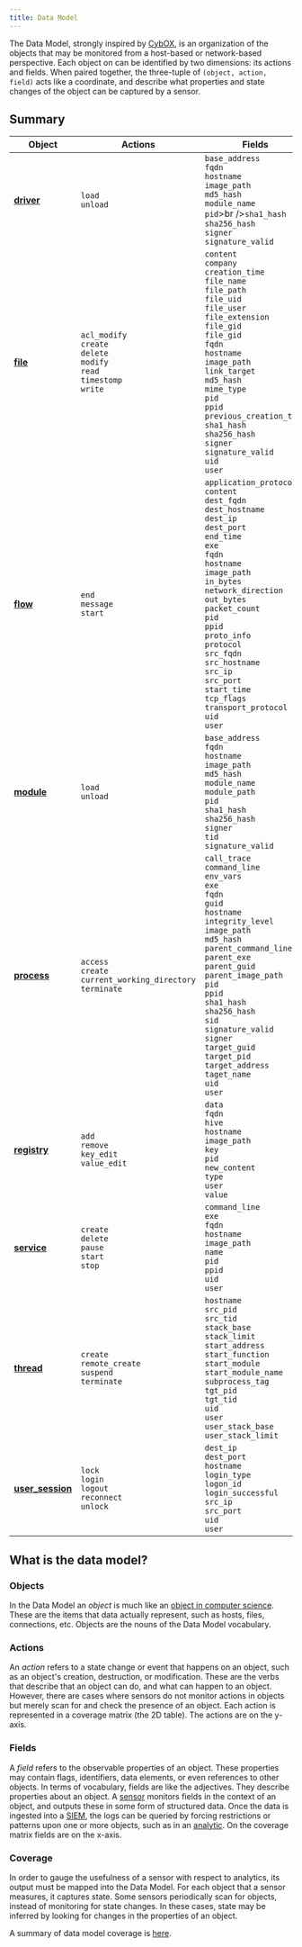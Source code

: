```yaml
---
title: Data Model
---
```


The Data Model, strongly inspired by [CybOX](https://cyboxproject.github.io/), is an organization of the objects that may be monitored from a host-based or network-based perspective. Each object on can be identified by two dimensions: its actions and fields. When paired together, the three-tuple of `(object, action, field)` acts like a coordinate, and describe what properties and state changes of the object can be captured by a sensor.

## Summary

|Object|Actions|Fields|
|---|---|---|
|**[driver](driver)**|`load`<br />`unload`|`base_address`<br />`fqdn`<br />`hostname`<br />`image_path`<br />`md5_hash`<br />`module_name`<br />`pid`>br />`sha1_hash`<br />`sha256_hash`<br />`signer`<br />`signature_valid`|
|**[file](file)**|`acl_modify`<br />`create`<br />`delete`<br />`modify`<br />`read`<br />`timestomp`<br />`write`|`content`<br />`company`<br />`creation_time`<br />`file_name`<br />`file_path`<br />`file_uid`<br />`file_user`<br />`file_extension`<br />`file_gid`<br />`file_gid`<br />`fqdn`<br />`hostname`<br />`image_path`<br />`link_target`<br />`md5_hash`<br />`mime_type`<br />`pid`<br />`ppid`<br />`previous_creation_time`<br />`sha1_hash`<br />`sha256_hash`<br />`signer`<br />`signature_valid`<br />`uid`<br />`user`|
|**[flow](flow)**|`end`<br />`message`<br />`start`|`application_protocol`<br />`content`<br />`dest_fqdn`<br />`dest_hostname`<br />`dest_ip`<br />`dest_port`<br />`end_time`<br />`exe`<br />`fqdn`<br />`hostname`<br />`image_path`<br />`in_bytes`<br />`network_direction`<br />`out_bytes`<br />`packet_count`<br />`pid`<br />`ppid`<br />`proto_info`<br />`protocol`<br />`src_fqdn`<br />`src_hostname`<br />`src_ip`<br />`src_port`<br />`start_time`<br />`tcp_flags`<br />`transport_protocol`<br />`uid`<br />`user`|
|**[module](module)**|`load`<br />`unload`|`base_address`<br />`fqdn`<br />`hostname`<br />`image_path`<br />`md5_hash`<br />`module_name`<br />`module_path`<br />`pid`<br />`sha1_hash`<br />`sha256_hash`<br />`signer`<br />`tid`<br />`signature_valid`|
|**[process](process)**|`access`<br />`create`<br />`current_working_directory`<br />`terminate`|`call_trace`<br />`command_line`<br />`env_vars`<br />`exe`<br />`fqdn`<br />`guid`<br />`hostname`<br />`integrity_level`<br />`image_path`<br />`md5_hash`<br />`parent_command_line`<br />`parent_exe`<br />`parent_guid`<br />`parent_image_path`<br />`pid`<br />`ppid`<br />`sha1_hash`<br />`sha256_hash`<br />`sid`<br />`signature_valid`<br />`signer`<br />`target_guid`<br />`target_pid`<br />`target_address`<br />`taget_name`<br />`uid`<br />`user`|
|**[registry](registry)**|`add`<br />`remove`<br />`key_edit`<br />`value_edit`|`data`<br />`fqdn`<br />`hive`<br />`hostname`<br />`image_path`<br />`key`<br />`pid`<br />`new_content`<br />`type`<br />`user`<br />`value`|
|**[service](service)**|`create`<br />`delete`<br />`pause`<br />`start`<br />`stop`|`command_line`<br />`exe`<br />`fqdn`<br />`hostname`<br />`image_path`<br />`name`<br />`pid`<br />`ppid`<br />`uid`<br />`user`|
|**[thread](thread)**|`create`<br />`remote_create`<br />`suspend`<br />`terminate`|`hostname`<br />`src_pid`<br />`src_tid`<br />`stack_base`<br />`stack_limit`<br />`start_address`<br />`start_function`<br />`start_module`<br />`start_module_name`<br />`subprocess_tag`<br />`tgt_pid`<br />`tgt_tid`<br />`uid`<br />`user`<br />`user_stack_base`<br />`user_stack_limit`|
|**[user_session](user_session)**|`lock`<br />`login`<br />`logout`<br />`reconnect`<br />`unlock`|`dest_ip`<br />`dest_port`<br />`hostname`<br />`login_type`<br />`logon_id`<br />`login_successful`<br />`src_ip`<br />`src_port`<br />`uid`<br />`user`|

## What is the data model?

### Objects
In the Data Model an *object* is much like an [object in computer science](https://en.wikipedia.org/wiki/Object_(computer_science)). These are the items that data actually represent, such as hosts, files, connections, etc. Objects are the nouns of the Data Model vocabulary.

### Actions
An *action* refers to a state change or event that happens on an object, such as an object's creation, destruction, or modification. These are the verbs that describe that an object can do, and what can happen to an object. However, there are cases where sensors do not monitor actions in objects but merely scan for and check the presence of an object. Each action is represented in a coverage matrix (the 2D table). The actions are on the y-axis.

### Fields
A *field* refers to the observable properties of an object. These properties may contain flags, identifiers, data elements, or even references to other objects. In terms of vocabulary, fields are like the adjectives. They describe properties about an object. A [sensor](../Glossary#Sensor) monitors fields in the context of an object, and outputs these in some form of structured data. Once the data is ingested into a [SIEM](https://en.wikipedia.org/wiki/SIEM), the logs can be queried by forcing restrictions or patterns upon one or more objects, such as in an [analytic](../Glossary#Analytic). On the coverage matrix fields are on the x-axis.

### Coverage
In order to gauge the usefulness of a sensor with respect to analytics, its output must be mapped into the Data Model. For each object that a sensor measures, it captures state. Some sensors periodically scan for objects, instead of monitoring for state changes. In these cases, state may be inferred by looking for changes in the properties of an object.

A summary of data model coverage is [here](data_model_with_sensors).

